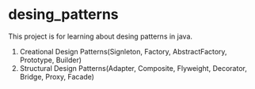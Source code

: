 # desing_patterns
This project is for learning about desing patterns in java.
1) Creational Design Patterns(Signleton, Factory, AbstractFactory, Prototype, Builder)
2) Structural Design Patterns(Adapter, Composite, Flyweight, Decorator, Bridge, Proxy, Facade)

